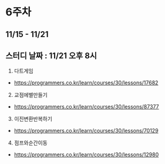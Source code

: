 # 6주차
## 11/15 - 11/21
## 스터디 날짜 : 11/21 오후 8시
1. 다트게임
- https://programmers.co.kr/learn/courses/30/lessons/17682
2. 교점에별만들기
- https://programmers.co.kr/learn/courses/30/lessons/87377
3. 이진변환반복하기
- https://programmers.co.kr/learn/courses/30/lessons/70129
4. 점프와순간이동
- https://programmers.co.kr/learn/courses/30/lessons/12980